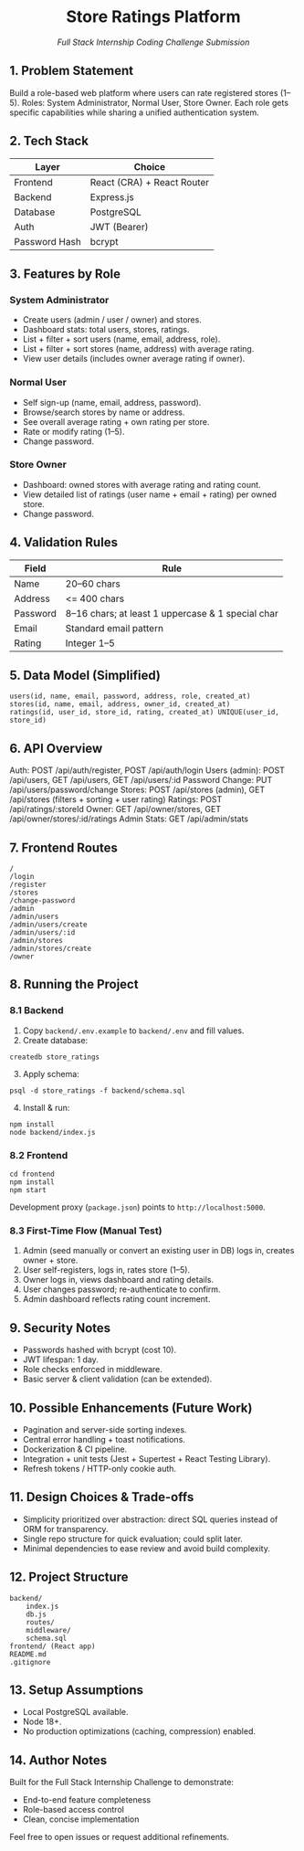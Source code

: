<div align="center">
	<h1>Store Ratings Platform</h1>
	<p><em>Full Stack Internship Coding Challenge Submission</em></p>
</div>

## 1. Problem Statement
Build a role-based web platform where users can rate registered stores (1–5). Roles: System Administrator, Normal User, Store Owner. Each role gets specific capabilities while sharing a unified authentication system.

## 2. Tech Stack
| Layer | Choice |
|-------|--------|
| Frontend | React (CRA) + React Router |
| Backend | Express.js |
| Database | PostgreSQL |
| Auth | JWT (Bearer) |
| Password Hash | bcrypt |

## 3. Features by Role
### System Administrator
- Create users (admin / user / owner) and stores.
- Dashboard stats: total users, stores, ratings.
- List + filter + sort users (name, email, address, role).
- List + filter + sort stores (name, address) with average rating.
- View user details (includes owner average rating if owner).

### Normal User
- Self sign-up (name, email, address, password).
- Browse/search stores by name or address.
- See overall average rating + own rating per store.
- Rate or modify rating (1–5).
- Change password.

### Store Owner
- Dashboard: owned stores with average rating and rating count.
- View detailed list of ratings (user name + email + rating) per owned store.
- Change password.

## 4. Validation Rules
| Field | Rule |
|-------|------|
| Name | 20–60 chars |
| Address | <= 400 chars |
| Password | 8–16 chars; at least 1 uppercase & 1 special char |
| Email | Standard email pattern |
| Rating | Integer 1–5 |

## 5. Data Model (Simplified)
```
users(id, name, email, password, address, role, created_at)
stores(id, name, email, address, owner_id, created_at)
ratings(id, user_id, store_id, rating, created_at) UNIQUE(user_id, store_id)
```

## 6. API Overview
Auth: POST /api/auth/register, POST /api/auth/login
Users (admin): POST /api/users, GET /api/users, GET /api/users/:id
Password Change: PUT /api/users/password/change
Stores: POST /api/stores (admin), GET /api/stores (filters + sorting + user rating)
Ratings: POST /api/ratings/:storeId
Owner: GET /api/owner/stores, GET /api/owner/stores/:id/ratings
Admin Stats: GET /api/admin/stats

## 7. Frontend Routes
```
/
/login
/register
/stores
/change-password
/admin
/admin/users
/admin/users/create
/admin/users/:id
/admin/stores
/admin/stores/create
/owner
```

## 8. Running the Project
### 8.1 Backend
1. Copy `backend/.env.example` to `backend/.env` and fill values.
2. Create database:
```
createdb store_ratings
```
3. Apply schema:
```
psql -d store_ratings -f backend/schema.sql
```
4. Install & run:
```
npm install
node backend/index.js
```

### 8.2 Frontend
```
cd frontend
npm install
npm start
```
Development proxy (`package.json`) points to `http://localhost:5000`.

### 8.3 First-Time Flow (Manual Test)
1. Admin (seed manually or convert an existing user in DB) logs in, creates owner + store.
2. User self-registers, logs in, rates store (1–5).
3. Owner logs in, views dashboard and rating details.
4. User changes password; re-authenticate to confirm.
5. Admin dashboard reflects rating count increment.

## 9. Security Notes
- Passwords hashed with bcrypt (cost 10).
- JWT lifespan: 1 day.
- Role checks enforced in middleware.
- Basic server & client validation (can be extended).

## 10. Possible Enhancements (Future Work)
- Pagination and server-side sorting indexes.
- Central error handling + toast notifications.
- Dockerization & CI pipeline.
- Integration + unit tests (Jest + Supertest + React Testing Library).
- Refresh tokens / HTTP-only cookie auth.

## 11. Design Choices & Trade-offs
- Simplicity prioritized over abstraction: direct SQL queries instead of ORM for transparency.
- Single repo structure for quick evaluation; could split later.
- Minimal dependencies to ease review and avoid build complexity.

## 12. Project Structure
```
backend/
	index.js
	db.js
	routes/
	middleware/
	schema.sql
frontend/ (React app)
README.md
.gitignore
```

## 13. Setup Assumptions
- Local PostgreSQL available.
- Node 18+.
- No production optimizations (caching, compression) enabled.

## 14. Author Notes
Built for the Full Stack Internship Challenge to demonstrate:
- End-to-end feature completeness
- Role-based access control
- Clean, concise implementation

Feel free to open issues or request additional refinements.
